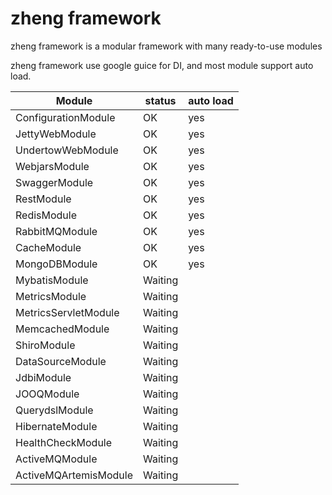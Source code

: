 # zheng framework

zheng framework is a modular framework with many ready-to-use modules

zheng framework use google guice for DI, and most module support auto load.


| Module      | status      | auto load   |
| ----------- | ----------- | ----------- |
| ConfigurationModule  | OK      | yes |
| JettyWebModule  | OK      | yes |
| UndertowWebModule | OK    | yes |
| WebjarsModule | OK    | yes |
| SwaggerModule | OK    | yes |
| RestModule | OK    | yes |
| RedisModule | OK    | yes |
| RabbitMQModule | OK    | yes |
| CacheModule | OK    | yes |
| MongoDBModule | OK    | yes |
| MybatisModule | Waiting    |  |
| MetricsModule | Waiting    |  |
| MetricsServletModule | Waiting    |  |
| MemcachedModule | Waiting    |  |
| ShiroModule | Waiting    |  |
| DataSourceModule | Waiting    |  |
| JdbiModule | Waiting    |  |
| JOOQModule | Waiting    |  |
| QuerydslModule | Waiting    |  |
| HibernateModule | Waiting    |  |
| HealthCheckModule | Waiting    |  |
| ActiveMQModule | Waiting    |  |
| ActiveMQArtemisModule | Waiting    |  |
